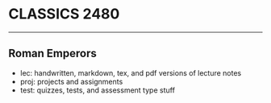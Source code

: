 
# CLASSICS 2480
----
Roman Emperors
---
- lec: handwritten, markdown, tex, and pdf versions of lecture notes
- proj: projects and assignments
- test: quizzes, tests, and assessment type stuff
